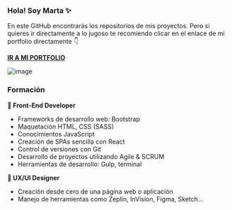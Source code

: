 ### Hola! Soy Marta ✨

En este GitHub encontrarás los repositorios de mis proyectos.
Pero si quieres ir directamente a lo jugoso te recomiendo clicar en el enlace de mi portfolio directamente 👇

[**IR A MI PORTFOLIO**](https://martcacio.github.io/portfolio/#/)

![image](https://github.com/Martcacio/Martcacio/Martcacio/fondo-dino.png)

### Formación

**🤖 Front-End Developer**

- Frameworks de desarrollo web: Bootstrap
- Maquetación HTML, CSS (SASS)
- Conocimientos JavaScript
- Creación de SPAs sencilla con React
- Control de versiones con Git
- Desarrollo de proyectos utilizando Agile & SCRUM
- Herramientas de desarrollo: Gulp, terminal

**🦄 UX/UI Designer**

- Creación desde cero de una página web o aplicación
- Manejo de herramientas como Zeplin, InVision, Figma, Sketch...
